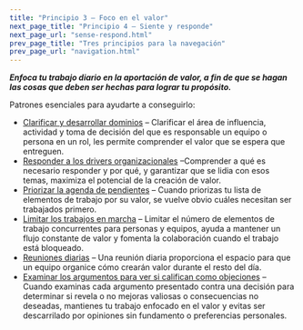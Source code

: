 ```yaml
---
title: "Principio 3 – Foco en el valor"
next_page_title: "Principio 4 – Siente y responde"
next_page_url: "sense-respond.html"
prev_page_title: "Tres principios para la navegación"
prev_page_url: "navigation.html"
---
```




**_Enfoca tu trabajo diario en la aportación de valor, a fin de que se hagan las cosas que deben ser hechas para lograr tu propósito._**

Patrones esenciales para ayudarte a conseguirlo:

-   [Clarificar y desarrollar dominios](clarify-and-develop-domains.html)  – Clarificar el área de influencia, actividad y toma de decisión del que es responsable un equipo o persona en un rol, les permite comprender el valor que se espera que entreguen.
-   [Responder a los drivers organizacionales](respond-to-organizational-drivers.html) –Comprender a qué es necesario responder y por qué, y garantizar que se lidia con esos temas, maximiza el potencial de la creación de valor.
-   [Priorizar la agenda de pendientes](prioritize-backlogs.html) –  Cuando priorizas tu lista de elementos de trabajo por su valor, se vuelve obvio cuáles necesitan ser trabajados primero.
-   [Limitar los trabajos en marcha](limit-work-in-progress.html) –  Limitar el número de elementos de trabajo concurrentes para personas y equipos, ayuda a mantener un flujo constante de valor y fomenta la colaboración cuando el trabajo está bloqueado.
-   [Reuniones diarias](daily-standup.html) – Una reunión diaria proporciona el espacio para que un equipo organice cómo crearán valor durante el resto del día.
-   [Examinar los argumentos para ver si califican como objeciones](test-arguments-qualify-as-objections.html) – Cuando examinas cada argumento presentado contra una decisión para determinar si revela o no mejoras valiosas o consecuencias no deseadas, mantienes tu trabajo enfocado en el valor y evitas ser descarrilado por opiniones sin fundamento o preferencias personales.
